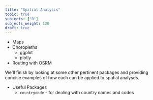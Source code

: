 ```yaml
---
title: "Spatial Analysis"
topic: true
subjects: ['R']
subjects_weight: 120
draft: true
---
```


- Maps
- Choropleths
  - ggplot
  - plotly
- Routing with OSRM

We'll finish by looking at some other pertinent packages and providing concise examples of how each can be applied to spatial analyses.

- Useful Packages
  - `countrycode` - for dealing with country names and codes